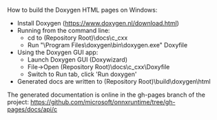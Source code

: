 How to build the Doxygen HTML pages on Windows:

* Install Doxygen (https://www.doxygen.nl/download.html)
* Running from the command line:
  * cd to (Repository Root)\docs\c_cxx
  * Run "\Program Files\doxygen\bin\doxygen.exe" Doxyfile
* Using the Doxygen GUI app:
  * Launch Doxygen GUI (Doxywizard)
  * File->Open (Repository Root)\docs\c_cxx\Doxyfile
  * Switch to Run tab, click 'Run doxygen'
* Generated docs are written to (Repository Root)\build\doxygen\html

The generated documentation is online in the gh-pages branch of the project: https://github.com/microsoft/onnxruntime/tree/gh-pages/docs/api/c
